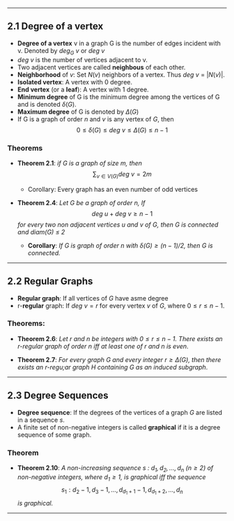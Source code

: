 ___

## 2.1 Degree of a vertex
 - **Degree of a vertex** v in a graph G is the number of edges incident with v. Denoted  by $deg_G  \ v$ or $deg \ v$
 - $deg \ v$ is the number of vertices adjacent to v.
 - Two adjacent vertices are called **neighbous** of each other.
 - **Neighborhood** of $v$: Set $N(v)$ neighbors of a vertex. Thus $deg \ v$ = $|N(v)|$.
 - **Isolated vertex**:  A vertex with 0 degree.
 - **End vertex** (or a **leaf**): A vertex with 1 degree.
 - **Minimum degree** of G is the minimum degree among the vertices of G and is denoted $\delta(G)$.
 - **Maximum degree** of G is denoted by $\Delta(G)$
 - If G is a graph of order $n$ and $v$ is any vertex of $G$, then
$$
0\leq \delta(G) \leq deg \ v\leq \Delta(G)\leq n-1  
$$

### Theorems
 - **Theorem 2.1**: *if $G$ is a graph of size $m$, then*
$$
\sum_{v\in V(G)}deg\ v = 2m
$$
	- Corollary: Every graph has an even number of odd vertices

 - **Theorem 2.4**: *Let $G$ be a graph of order $n$, If*
$$
deg \ u + deg\ v \ge n-1
$$
	*for every two non adjacent vertices $u$ and $v$ of $G$, then $G$ is connected and diam($G$) $\le$ 2*
	 - **Corollary**: *If $G$ is graph of order $n$ with $\delta(G) \ge (n-1)/2$, then $G$ is connected.*

___

## 2.2 Regular Graphs
 - **Regular graph**: If all vertices of $G$ have asme degree
 - r-**regular** graph: If $deg\ v = r$ for every vertex $v$ of $G$, where $0\le r\le n-1$.

### Theorems:
 - **Theorem 2.6**: *Let $r$ and $n$ be integers with  $0\le r\le n-1$. There exists an r-regular graph of order $n$ iff at least one of $r$ and $n$ is even*.

 - **Theorem 2.7**: *For every graph $G$ and every integer $r\ge\Delta(G)$, then there exists an r-regu;ar graph $H$ containing $G$ as an induced subgraph*.

___

## 2.3 Degree Sequences
 - **Degree sequence**: If the degrees of the vertices of a graph $G$ are listed in a sequence $s$.
 - A finite set of non-negative integers is called **graphical** if it is a degree sequence of some graph.

### Theorem
 - **Theorem 2.10**: *A non-increasing sequence $s$ : $d_1 ,d_2 , ..., d_n\ (n\ge2)$ of non-negative integers, where $d_1\ge1$, is graphical iff the sequence*
$$
s_1 : d_2 -1,d_3 - 1,...,d_{d_1 +1} - 1,d_{d_1 +2},...,d_n
$$
	*is graphical.*

___

